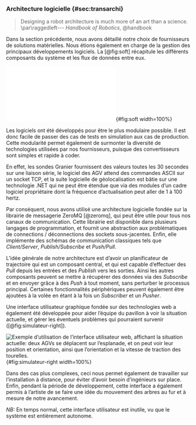 ### Architecture logicielle {#sec:transarchi}

> Designing a robot architecture is much more of an art than a science.
> \par\raggedleft--- *Handbook of Robotics*, @handbook

Dans la section précédente, nous avons détaillé notre choix de fournisseurs de solutions matérielles. Nous étions
également en charge de la gestion des principaux développements logiciels. La [@fig:soft] récapitule les différents
composants du système et les flux de données entre eux.

![Architecture logicielle: chaque arbre a trois sondes Granier qui sont utilisées par le planificateur de trajectoire.
Le planificateur de trajectoire récupère également la position et l’orientation actuelle de chaque robot grâce au
système de géolocalisation, puis calcule les vitesses de traction et d’orientation de chaque tourelle de chaque AGV. Un
utilisateur peut aussi directement donner des consignes au planificateur de trajectoire lorsque c’est nécessaire. Les
variables $(s_1, s_2, s_3)$, $(x, y, \alpha)$ et $(v_i, \theta_i)$ sont explicitées dans la
[@sec:transplanif]](tikz/schema_block.pdf){#fig:soft width=100%}

Les logiciels ont été développés pour être le plus modulaire possible. Il est donc facile de passer des cas de tests
en simulation aux cas de production. Cette modularité permet également de surmonter la diversité de technologies
utilisées par nos fournisseurs, puisque des convertisseurs sont simples et rapide à coder.

En effet, les sondes Granier fournissent des valeurs toutes les 30 secondes sur une liaison série, le logiciel des
AGV attend des commandes ASCII sur un socket TCP, et la suite logicielle de géolocalisation est bâtie sur une
technologie .NET qui ne peut être étendue que via des modules d’un cadre logiciel propriétaire dont la fréquence
d’actualisation peut aller de 1 à 100 hertz.

Par conséquent, nous avons utilisé une architecture logicielle fondée sur la librairie de messagerie ZeroMQ
[@zeromq], qui peut être utile pour tous nos canaux de communication. Cette librairie est disponible dans plusieurs
langages de programmation, et fournit une abstraction aux problématiques de connections / déconnections des sockets
sous-jacentes. Enfin, elle implémente des schémas de communication classiques tels que *Client/Server*,
*Publish/Subscribe* et *Push/Pull*.

L’idée générale de notre architecture est d’avoir un planificateur de trajectoire qui est un composant central, et qui
est capable d’effectuer des *Pull* depuis les entrées et des *Publish* vers les sorties. Ainsi les autres composants
peuvent se mettre à récupérer des données via des *Subscribe* et en envoyer grâce à des *Push* à tout moment, sans
perturber le processus principal. Certaines fonctionnalités périphériques peuvent également être ajoutées à la volée en
étant à la fois un *Subscriber* et un *Pusher*.

Une interface utilisateur graphique fondée sur des technologies web a également été développée pour aider l’équipe du
pavillon à voir la situation actuelle, et gérer les éventuels problèmes qui pourraient survenir
([@fig:simulateur-right]).

![Exemple d’utilisation de l’interface utilisateur web, affichant la situation actuelle: deux AGVs se déplacent sur
l’esplanade, et on peut voir leur position et orientation, ainsi que l’orientation et la vitesse de traction des
tourelles.](imgs/simulateur-right.png){#fig:simulateur-right width=100%}

Dans des cas plus complexes, ceci nous permet également de travailler sur l’installation à
distance, pour éviter d’avoir besoin d’ingénieurs sur place. Enfin, pendant la période de développement, cette
interface a également permis à l’artiste de se faire une idée du mouvement des arbres au fur et à mesure de notre
avancement.

*NB:* En temps normal, cette interface utilisateur est inutile, vu que le système est entièrement autonome.
